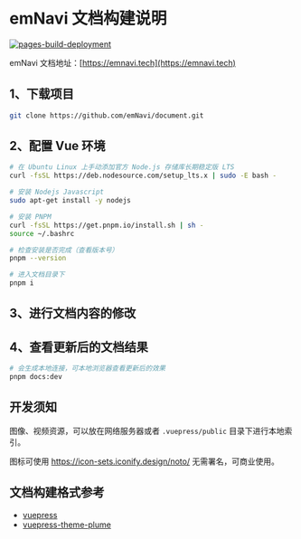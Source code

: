# emNavi 文档构建说明

[![pages-build-deployment](https://github.com/emNavi/document/actions/workflows/pages/pages-build-deployment/badge.svg?branch=gh-pages)](https://github.com/emNavi/document/actions/workflows/pages/pages-build-deployment)


emNavi 文档地址：[https://emnavi.tech](https://emnavi.tech)

## 1、下载项目
``` bash
git clone https://github.com/emNavi/document.git
```

## 2、配置 Vue 环境

```bash
# 在 Ubuntu Linux 上手动添加官方 Node.js 存储库长期稳定版 LTS
curl -fsSL https://deb.nodesource.com/setup_lts.x | sudo -E bash -

# 安装 Nodejs Javascript
sudo apt-get install -y nodejs

# 安装 PNPM
curl -fsSL https://get.pnpm.io/install.sh | sh -
source ~/.bashrc

# 检查安装是否完成（查看版本号）
pnpm --version

# 进入文档目录下
pnpm i
```

## 3、进行文档内容的修改

## 4、查看更新后的文档结果

```bash
# 会生成本地连接，可本地浏览器查看更新后的效果
pnpm docs:dev
```

## 开发须知

图像、视频资源，可以放在网络服务器或者 `.vuepress/public` 目录下进行本地索引。

图标可使用 https://icon-sets.iconify.design/noto/
无需署名，可商业使用。

## 文档构建格式参考
- [vuepress](https://vuepress.vuejs.org/)
- [vuepress-theme-plume](https://theme-plume.vuejs.press/)
